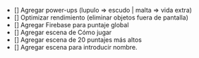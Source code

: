 - [] Agregar power-ups (lupulo => escudo | malta => vida extra)
- [] Optimizar rendimiento (eliminar objetos fuera de pantalla)
- [] Agregar Firebase para puntaje global
- [] Agregar escena de Cómo jugar
- [] Agregar escena de 20 puntajes más altos
- [] Agregar escena para introducir nombre.